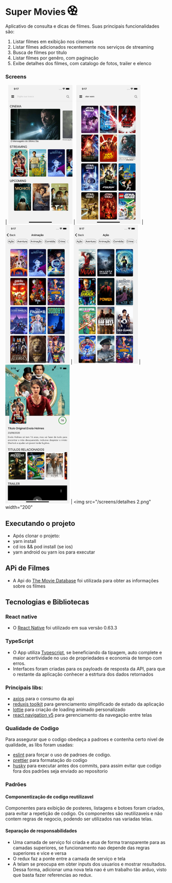 
# Super Movies <img src="/src/assets/icon.png" width="30">

Aplicativo de consulta e dicas de filmes. Suas principais funcionalidades são:
1. Listar filmes em exibição nos cinemas
2. Listar filmes adicionados recentemente nos serviços de streaming
3. Busca de filmes por titulo
4. Listar filmes por genêro, com paginação
5. Exibe detalhes dos filmes, com catalogo de fotos, trailer e elenco

### Screens

| <img src="/screens/home.png" width="200">
| <img src="/screens/busca.png" width="200">
| <img src="/screens/generos.png" width="200">
| <img src="/screens/generos2.png" width="200">
| <img src="/screens/detalhes.png" width="200">
| <img src="/screens/detalhes 2.png" width="200"

## Executando o projeto
- Após clonar o projeto: 
- yarn install
- cd ios && pod install (se ios)
- yarn android ou yarn ios para executar

## APi de Filmes
- A Api do [The Movie Database](https://developers.themoviedb.org/3/getting-started/introduction) foi utilizada para obter as informações sobre os filmes

## Tecnologias e Bibliotecas
### React native
- O [React Native](https://reactnative.dev/) foi utilizado em sua versão 0.63.3

### TypeScript
- O App utiliza [Typescript](https://www.typescriptlang.org/), se beneficiando da tipagem, auto complete e maior acertividade no uso de propriedades e economia de tempo com erros.
- Interfaces foram criadas para os payloads de resposta da API, para que o restante da aplicação conhecer a estrtura dos dados retornados

### Principais libs:
- [axios](https://github.com/axios/axios) para o consumo da api
- [reduxjs toolkit](https://redux-toolkit.js.org/) para gerenciamento simplificado de estado da aplicação
- [lottie](https://github.com/lottie-react-native/lottie-react-native) para criação de loading animado personalizado
- [react navigation v5](https://reactnavigation.org/) para gerenciamento da navegação entre telas

### Qualidade de Codigo
Para assegurar que o codigo obedeça a padroes e contenha certo nivel de qualidade, as libs foram usadas:
- [eslint](https://eslint.org/) para forçar o uso de padroes de codigo.
- [prettier](https://prettier.io/) para formatação do codigo
- [husky](https://github.com/typicode/husky) para executar antes dos commits, para assim evitar que codigo fora dos padrões seja enviado ao repositorio

### Padrões

#### Componentização de codigo reutilizavel
Componentes para exibição de posteres, listagens e botoes foram criados, para evitar a repetição de codigo. Os componentes são reutilizaveis e não contem regras de negocio, podendo ser utilizados nas variadas telas.

#### Separação de responsabilidades
- Uma camada de serviço foi criada e atua de forma transparente para as camadas superiores, se funcionamento nao depende das regras superiores e vice e versa
- O redux faz a ponte entre a camada de serviço e tela
- A telam se preocupa em obter inputs dos usuarios e mostrar resultados. Dessa forma, adicionar uma nova tela nao é um trabalho tão arduo, visto que basta fazer referencias ao redux.

>



